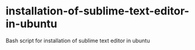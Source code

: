 # installation-of-sublime-text-editor-in-ubuntu
Bash script for installation of sublime text editor in ubuntu
